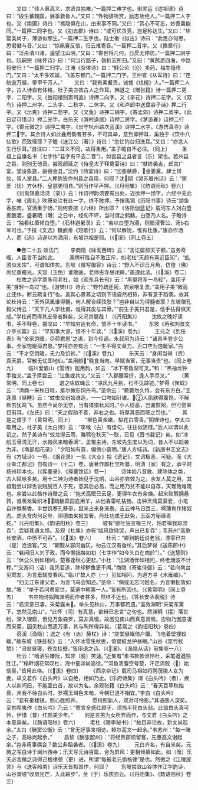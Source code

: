 <!-- { "loadSidebar": true } -->
　　又曰：“佳人慕高义，求贤良独难。”一篇押二难字也。谢灵运《述祖德》诗曰：“段生蕃魏国，展季救鲁人。”又曰：“外物辞所赏，励志故绝人。”一篇押二人字也。又《南圃》诗曰：“樵隐俱在山，由来事不同。”又曰：“赏心不可忘，妙善冀能同。”一篇押二同字也。又《初去郡》诗曰：“或可优贪竞，岂足称达生。”又曰：“毕娶类尚子，薄游似邴生。”一篇押二生字也。陆士衡《拟古》诗曰：“此思亦何思，思君徽与音。”又曰：“惊飙褰反信，归云难寄音。”一篇押二音字。又《豫章行》曰：“泛舟清川渚，遥望江山阴。”又曰：“寄世将几何，日昃无停防。”一篇押二阴字也。阮嗣宗《咏怀诗》曰：“何当行路子，磬折忘所归。”又曰：“黄鹄游四海，中路将安归！”一篇押二归字。江淹《杂体诗》曰：“韩公论（沦）卖药，梅生隐市门。”又曰：“太平多欢娱，飞盖东都门。”一篇押二门字。王仲宣《从军诗》曰：“连舫逾万艘，带甲千万人。”
　　又曰：“我有素餐责，诚愧《伐檀》人。”一篇押二人字。古人诗自有体格，杜子美亦效古人之作耳。韩退之《赠张籍》诗一篇押二更字、二阳字。又《岳阳楼别窦司直》诗押二向字。又《李花》诗押二花字。又《双鸟》诗押二州字、二头字、二秋字、二休字。又《和卢郎中送盘谷子诗》押二行字。又《示爽》诗押二愁字。又《叉鱼》诗押二销字。《寄孟郊》诗押二奥字。《此日足可惜诗》押二光字。白乐天《渭村退居》诗押二房字。《梦游春》诗押二行字。《寄元微之》诗押二夷字。《出守杭州路次蓝溪》诗押二水字。《游悟真寺》诗押二字。其余诗人如此叠用韵者甚多，不可具举，意到即押耳，奚独于《饮中八仙歌》而致怪耶？子瞻《送江公〔著〕》诗曰：“忽忆钓台归洗耳。”又曰：“亦念人生行乐耳。”自注曰：“二耳义不同，故得重用。”盖子瞻自不必注。〔同上〕
　　圣祖上自嫌名书（七字作“县字有平去二音”）。如宫县之县者言（乐）架也。若州县之县，则别无他音。尝观颜延之《侍皇太子释奠宴诗》曰：“献终袭吉，郎宫广宴。堂设象筵，庭宿金县。”沈约《侍宴诗》曰：“回銮献爵，金委奠。肆士辨仪，胥人掌县。”二人押韵皆作州县之县用，何耶？沈期《哭苏眉州诗》云：“家爱（忧）方休杼，皇慈更彻县。”则当作平声押。〔《丹阳集》〔《韵语阳秋》卷六〕
　　《刘禹锡嘉话诗（录）》云：作诗押韵须要有出处，近欲押一饧字，六经中无此字，唯《周礼》吹箫处注有此一字，终不敢押。予按禹锡《历阳书事》诗云“湖鱼香胜肉，官酒重于饧。”则何尝按《六经》所出耶？《洛阳伽蓝记》载河东人刘白堕善酿酒，盛暑晒（曝）之日中，经旬不坏，当时谓之鹤觞。白堕乃人名。子瞻诗云：“独看红蕖倾白堕。”《石林避暑录》云：“若以白堕为酒，则醋浸曹公、汤Ь右军可也。”予按《文选》魏武帝《短歌行》云：“何以解忧，惟有杜康。”康亦作酒人，而《选》诗遂以为酒用，东坡岂祖是耶。〔《溪》〔同上卷五〕

　　●卷二十五·效法门
　　李商隐《咏淮西碑》云：“言讫屡颔天子颐。”虽务奇崛，人臣言不当如此。
　　乘舆轩陛自不敢正斥，如老杜“天颜有喜近臣知”，“虬须似太宗”，可谓知体矣。东坡《赠写御容》诗云：“野人不识日月角，仿徨（佛）尚忆重瞳光。天容〔玉色〕谁敢画，老师古寺昼闭房。”盖遵此法。〔《溪》卷二〕
　　杜牧之诗字意多用老杜，如《观东兵长句》云：“黑槊将军一鸟轻”，盖用子美“身轻一鸟过”也。《游樊川》诗云：“野竹疏还密，岩泉咽复流。”盖用子美“微雨止还作，断云疏复行”也。盖其心景慕之切则下语自然相符，非有意于蹈袭。故其论杜诗云：“天外凤凰谁得髓，何人解合续弦胶？”岂非自以为得髓者耶？东坡赠孔毅父诗云：“天下几人学杜甫，谁得其皮与其骨。”“前生子美只君是，信手拈得俱天成。”学杜甫而得其皮骨者鲜矣，又况其髓哉！〔《丹阳集》〕
　　沈攸之晚好读书，手不释卷，尝叹曰：“早知穷达有命，恨不十年读书。”
　　东坡《再和刘景文介亭长篇》云：“早知事大谬，恨不十年读。”〔《溪》卷九〕
　　王元之《到任表》有“全家饱暖，尽荷君恩”之语，到今传诵。永叔用为诗云：“诸县丰登少公事，全家饱暖荷君恩。”梦得亦尝有云：“一生不得文章力，百口空为饱暖家。”白云：“不才空饱暖，无力及饥贫。”〔《溪》卷九〕
　　乐天云：“身闲当得（贵）真天爵，官散无忧即地仙。”盖用颜“晚食当肉，早眠当富，无事当贵”也。〔同上卷九〕
　　临川爱眉山《雪诗》能用韵，如云：“冰下寒鱼渐可叉。”和：“羔袖龙钟手独叉。”盖子厚尝云：“江鱼或共叉。”又云：“入郡腰常折，逢人手尽叉。”
　　〔黄常明，同上卷七〕
　　退之咏蚊蝇云：“凉风九月到，扫不见踪迹。”梦得《聚蚊》云：“清商一来秋日晓，羞尔微形饲丹鸟。”圣俞云：“薨薨勿久恃，会有东方白。”王逢原《昼睡》云：“蚊虫交纷始谁造，一一口吻如针锥。人肌肤得腹饱，不解默去犹鸣飞。虽然今尚尔无奈，当有猎猎秋风时。”小人稔恶，岂漏恢网，但可侥幸目前耳。《左氏》曰：“天之假助不善，非右之也。将厚其恶而降之罚也。”
　　其是之谓乎？〔黄常明，同上〕
　　“柳色黄金嫩，梨花白雪香。”阴铿诗也，李太白取用之。杜子美《太白诗》云：“李候（古）有佳句，往往似阴铿。”后人以谓以此讥之。然子美诗有“蛟龙得云雨，雕鹗在秋天”一联，已见《晋书载记》矣。如“冰肌玉骨清无汗，水殿风来暗香满”，孟蜀主诗，东坡先生度以为词，昔人不以蹈袭为非。《南部烟花录》：“夕阳如有意，偏傍小窗明。”唐人方域诗。《新唐书艺文志》有《方域诗》一卷。《烟花录》一名《大业》拾《遗记》，文词极恶，可疑。而《大业幸江都记》自有诗一（十二）卷，唐著作郎杜宝所纂，明清〔家〕有之，承平时扬州印本也。〔《挥麈录》、《择麈馀话》卷一〕
　　诗体如八音歌、建除体之类，古人赋咏多矣。用十二神为诗者始见于沈炯，山谷亦尝效为之。余友人莫之用，其祖戬尝以辩舌说贼脱百人于死，意其后必昌，而之用乃贫不能以自存，天理殆难晓也。余尝以此格作诗赠之云：“抱犬高眠已云足，更得牛衣有余燠。起来败絮拥悬鹑，谁羡龙髯织冰！踏翻菜园底用羊，从他春雷吼枯肠。击钟烹鼎莫渠爱，小笔自许猴葵香。半世饥寒孔移带，鼠米占来身渐泰。吉云神马日匝三，樗蒲肯作猪奴态。虎头食肉何足夸，阴德由来报宜奢。丹灶功成无跃兔，玉函方秘缘青蛇。”〔《丹阳集》、《韵语阳秋》卷三〕
　　坡有“欲吐狂言喙三尺，怕君嗔我却须吞”，尝疑其语太怪。及观《杜集》亦有“临风欲恸哭，声出已复吞”；韦苏州“高歌长安酒，中愤不可吞”。〔《溪》卷六〕
　　杜云：“卿到朝廷说老翁，漂零已共（是）沧浪客。”又：“朝觐从容问幽仄，勿云江汉有垂纶。”其后梦得《送陈郎中》云：“若问旧人刘子政，而今懒拙每如初（七字作“如今头白在商於”）。”《送慧则》云：“休公久别如相问，楚客逢秋心更悲。”小杜：“江湖酒伴如相问，终老烟波不计程。”“交游问（话）我凭君道，除却鲈鱼更不闻。”商隐《寄崔侍御》云：“若向南台见莺友，为言垂翅度春风。”临川“故人亦（一）见如相问，为道方寻《木雁编》。”
　　“归见江东诸父老，为言飞鸟会知还。”圣俞：“倘或无忘问姓名，为言懒拙皆如故。”坡：“单于若问君家世，莫道中朝第一人。”皆有所因也。〔《黄常明》〔同上卷五〕
　　韦应物诗拟陶渊明而作者甚多，然终不近也。《答长安丞裴税》诗云：“临流意已凄，采菊露未。举头见秋山，万事都若遗。”盖效渊明“采菊东篱下，悠然见南山”，“此怀（间）有真意，欲辨已忘言”之句也。然渊明〔摆〕落世纷，深入理窟，但见万象森罗，莫非真境，故因见南山而真意具焉。应物乃因意凄而采菊，因见秋山而遗万事，其与陶所得异矣。〔葛常之《韵语阳秋》卷四〕
　　苕溪〔渔隐〕：退之《有（赤）藤杖》诗：“空堂昼眠倚户牖，飞电着壁搜蛟螭。”故东坡《铁拄杖》云：“入怀冰雪生秋思，倚壁蛟龙护昼眠。”山谷《筇竹杖赞》：“涪翁昼寝，苍龙挂壁。”皆用退之诗。〔《溪》、《渔隐从话》前集卷一八〕
　　杜云：“嗜酒狂嫌阮，知非〔晚〕笑蘧。”近集有“素书款款谁怜杜，采笔遒遒独胜江。”“榻畔烟花常叹杜，海中童卯尚追徐。”“河鱼溃腹空号楚，汗足流骰（）始信吴，”皆用此格。〔《溪》卷四〕
　　《西京杂记》载司马相如将聘茂陵人女为妾，卓文君作《白头吟》以自绝，相如乃止。《乐府诗集》谓《白头吟》〔者〕，疾人以新间旧，不能至白首，故以为名。余观张籍《白头吟》云：“春天百草秋始衰，弃我不待白头时。罗襦玉珥色未暗，今朝巳道不相宜。”李白《白头吟》云：“妾有秦楼镜，照心胜照井。
　　愿持照新人，双对可怜影。”其语感人深矣。至刘希夷作《白头吟》乃云：“寄言全盛红颜子，须怜半死白头翁。此翁白头真可怜，伊惜（昔）红颜美少年。”
　　则是言男为女所弃而作，与文君《白头吟》之本意异矣。〔《韵语阳秋》卷六〕
　　老杜《赠李秘书》：“触目非论故，新文尚起余。”太白《酬窦公衡》云：“曾无好事来相访，赖尔高文一起余。”韦苏州：“每一睹之子，高咏尚起余。”
　　昌黎《酬张韶州》：“将经贵郡烦留客，先惠高文谢起余。”岂非用事偶合？数公非蹈袭者。〔《溪》卷九〕
　　元白齐名，有自来矣。元微之写白诗于阆州西寺；乐天写元诗百篇，合为屏风：更相倾慕如此。如（而）乐天必言微之诗得己格律顿（更）进，所谓“每被老元偷格律”是也。然微之《江陵放言》与《送客岭南》诗乐天皆拟其作，何耶？
　　东坡尝效山谷体作江字韵诗，山谷谓坡“收敛光芒，入此窘步”，余〔于〕乐庆亦云。〔《丹阳集》、《韵语阳秋》卷三〕
